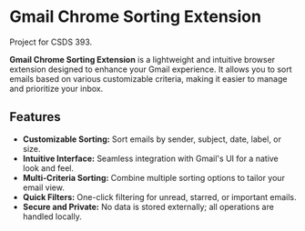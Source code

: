 # Gmail Chrome Sorting Extension
Project for CSDS 393.

**Gmail Chrome Sorting Extension** is a lightweight and intuitive browser extension designed to enhance your Gmail experience. It allows you to sort emails based on various customizable criteria, making it easier to manage and prioritize your inbox.

## Features

- **Customizable Sorting:** Sort emails by sender, subject, date, label, or size.
- **Intuitive Interface:** Seamless integration with Gmail's UI for a native look and feel.
- **Multi-Criteria Sorting:** Combine multiple sorting options to tailor your email view.
- **Quick Filters:** One-click filtering for unread, starred, or important emails.
- **Secure and Private:** No data is stored externally; all operations are handled locally.
